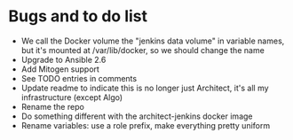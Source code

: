 # Bugs and to do list

- We call the Docker volume the "jenkins data volume" in variable names, but it's mounted at /var/lib/docker, so we should change the name
- Upgrade to Ansible 2.6
- Add Mitogen support
- See TODO entries in comments
- Update readme to indicate this is no longer just Architect, it's all my infrastructure (except Algo)
- Rename the repo
- Do something different with the architect-jenkins docker image
- Rename variables: use a role prefix, make everything pretty uniform
